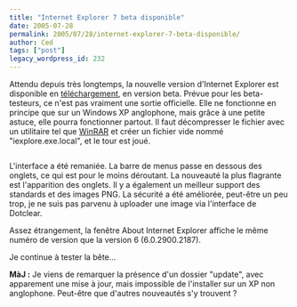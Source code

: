 ```yaml
---
title: "Internet Explorer 7 beta disponible"
date: 2005-07-28
permalink: 2005/07/28/internet-explorer-7-beta-disponible/
author: Ced
tags: ["post"]
legacy_wordpress_id: 232
---
```


Attendu depuis très longtemps, la nouvelle version d'Internet Explorer est disponible en [téléchargement](http://files.tcmagazine.net/microsoft/ie/IE7-WindowsXP-x86-enu.exe), en version beta. Prévue pour les beta-testeurs, ce n'est pas vraiment une sortie officielle. Elle ne fonctionne en principe que sur un Windows XP anglophone, mais grâce à une petite astuce, elle pourra fonctionner partout. Il faut décompresser le fichier avec un utilitaire tel que [WinRAR](http://www.rarlab.com/) et créer un fichier vide nommé "iexplore.exe.local", et le tour est joué.

[<img src="https://64k.be/wp-content/uploads/2006/web/internet-explorer7.jpg" alt="" />](http://files.tcmagazine.net/microsoft/ie/IE7-WindowsXP-x86-enu.exe)

<!-- excerpt -->

L'interface a été remaniée. La barre de menus passe en dessous des onglets, ce qui est pour le moins déroutant. La nouveauté la plus flagrante est l'apparition des onglets. Il y a également un meilleur support des standards et des images PNG. La sécurité a été améliorée, peut-être un peu trop, je ne suis pas parvenu à uploader une image via l'interface de Dotclear.

Assez étrangement, la fenêtre About Internet Explorer affiche le même numéro de version que la version 6 (6.0.2900.2187).

Je continue à tester la bête...

__MàJ :__ Je viens de remarquer la présence d'un dossier "update", avec apparement une mise à jour, mais impossible de l'installer sur un XP non anglophone. Peut-être que d'autres nouveautés s'y trouvent&nbsp;?
